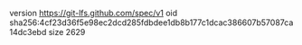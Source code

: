 version https://git-lfs.github.com/spec/v1
oid sha256:4cf23d36f5e98ec2dcd285fdbdee1db8b177c1dcac386607b57087ca14dc3ebd
size 2629
